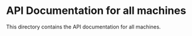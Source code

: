 # API Documentation for all machines

This directory contains the API documentation for all machines.
